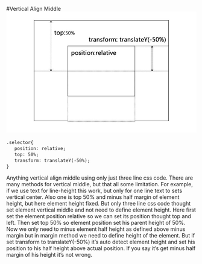 #Vertical Align Middle
[![](imgs/img.jpg?raw=true)](https://www.facebook.com/ducit "Duc's Homepage")

```
.selector{
   position: relative;
   top: 50%;
   transform: translateY(-50%);
}
```

Anything vertical align middle using only just three line css code. There are many methods for vertical middle, but that all some limitation. For example, if we use text for line-height this work, but only for one line text to sets vertical center. Also one is top 50% and minus half margin of element height, but here element height fixed.
But only three line css code thought set element vertical middle and not need to define element height. Here first set the element position relative so we can set its position thought top and left. Then set top 50% so element position set his parent  height of 50%. Now we only need to minus element half height as defined above minus margin but in margin method we need to define height of the element.
But if set transform to translateY(-50%) it’s auto detect element height and set his position to his half height above actual position. If you say it’s get minus half margin of his height it’s not wrong.

